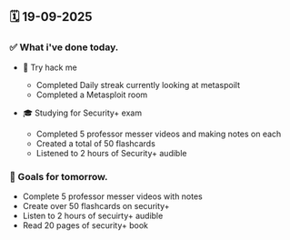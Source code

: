 ## 🗓️ 19-09-2025

### ✅ What i've done today.
- 👾 Try hack me
    - Completed Daily streak currently looking at metaspoilt
    - Completed a Metasploit room

- 🎓 Studying for Security+ exam
    - Completed 5 professor messer videos and making notes on each
    - Created a total of 50 flashcards
    - Listened to 2 hours of Security+ audible


### 🎯 Goals for tomorrow.
- Complete 5 professor messer videos with notes
- Create over 50 flashcards on security+
- Listen to 2 hours of secuirty+ audible
- Read 20 pages of security+ book